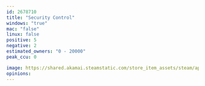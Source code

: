 ```yaml
---
id: 2678710
title: "Security Control"
windows: "true"
mac: "false"
linux: false
positive: 5
negative: 2
estimated_owners: "0 - 20000"
peak_ccu: 0

image: https://shared.akamai.steamstatic.com/store_item_assets/steam/apps/2678710/header.jpg?t=1728717696
opinions:
---
```

